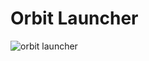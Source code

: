 # Orbit Launcher
![orbit launcher](https://github.com/oceanroleplay/orbit/raw/main/assets/orbit.png)
